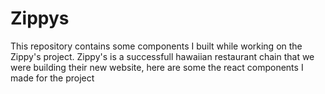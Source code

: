 # Zippys
This repository contains some components I built while working on the Zippy's project. Zippy's is a successfull hawaiian restaurant chain that we were building their new website, here are some the react components I made for the project
